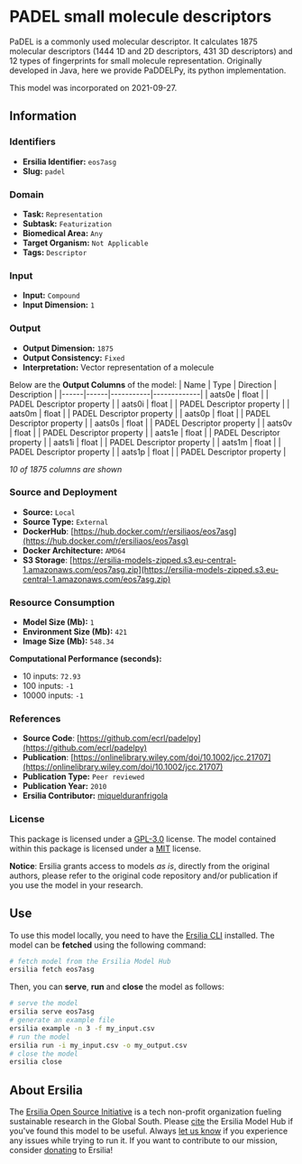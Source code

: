 # PADEL small molecule descriptors

PaDEL is a commonly used molecular descriptor. It calculates 1875 molecular descriptors (1444 1D and 2D descriptors, 431 3D descriptors) and 12 types of fingerprints for small molecule representation. Originally developed in Java, here we provide PaDDELPy, its python implementation.

This model was incorporated on 2021-09-27.

## Information
### Identifiers
- **Ersilia Identifier:** `eos7asg`
- **Slug:** `padel`

### Domain
- **Task:** `Representation`
- **Subtask:** `Featurization`
- **Biomedical Area:** `Any`
- **Target Organism:** `Not Applicable`
- **Tags:** `Descriptor`

### Input
- **Input:** `Compound`
- **Input Dimension:** `1`

### Output
- **Output Dimension:** `1875`
- **Output Consistency:** `Fixed`
- **Interpretation:** Vector representation of a molecule

Below are the **Output Columns** of the model:
| Name | Type | Direction | Description |
|------|------|-----------|-------------|
| aats0e | float |  | PADEL Descriptor property |
| aats0i | float |  | PADEL Descriptor property |
| aats0m | float |  | PADEL Descriptor property |
| aats0p | float |  | PADEL Descriptor property |
| aats0s | float |  | PADEL Descriptor property |
| aats0v | float |  | PADEL Descriptor property |
| aats1e | float |  | PADEL Descriptor property |
| aats1i | float |  | PADEL Descriptor property |
| aats1m | float |  | PADEL Descriptor property |
| aats1p | float |  | PADEL Descriptor property |

_10 of 1875 columns are shown_
### Source and Deployment
- **Source:** `Local`
- **Source Type:** `External`
- **DockerHub**: [https://hub.docker.com/r/ersiliaos/eos7asg](https://hub.docker.com/r/ersiliaos/eos7asg)
- **Docker Architecture:** `AMD64`
- **S3 Storage**: [https://ersilia-models-zipped.s3.eu-central-1.amazonaws.com/eos7asg.zip](https://ersilia-models-zipped.s3.eu-central-1.amazonaws.com/eos7asg.zip)

### Resource Consumption
- **Model Size (Mb):** `1`
- **Environment Size (Mb):** `421`
- **Image Size (Mb):** `548.34`

**Computational Performance (seconds):**
- 10 inputs: `72.93`
- 100 inputs: `-1`
- 10000 inputs: `-1`

### References
- **Source Code**: [https://github.com/ecrl/padelpy](https://github.com/ecrl/padelpy)
- **Publication**: [https://onlinelibrary.wiley.com/doi/10.1002/jcc.21707](https://onlinelibrary.wiley.com/doi/10.1002/jcc.21707)
- **Publication Type:** `Peer reviewed`
- **Publication Year:** `2010`
- **Ersilia Contributor:** [miquelduranfrigola](https://github.com/miquelduranfrigola)

### License
This package is licensed under a [GPL-3.0](https://github.com/ersilia-os/ersilia/blob/master/LICENSE) license. The model contained within this package is licensed under a [MIT](LICENSE) license.

**Notice**: Ersilia grants access to models _as is_, directly from the original authors, please refer to the original code repository and/or publication if you use the model in your research.


## Use
To use this model locally, you need to have the [Ersilia CLI](https://github.com/ersilia-os/ersilia) installed.
The model can be **fetched** using the following command:
```bash
# fetch model from the Ersilia Model Hub
ersilia fetch eos7asg
```
Then, you can **serve**, **run** and **close** the model as follows:
```bash
# serve the model
ersilia serve eos7asg
# generate an example file
ersilia example -n 3 -f my_input.csv
# run the model
ersilia run -i my_input.csv -o my_output.csv
# close the model
ersilia close
```

## About Ersilia
The [Ersilia Open Source Initiative](https://ersilia.io) is a tech non-profit organization fueling sustainable research in the Global South.
Please [cite](https://github.com/ersilia-os/ersilia/blob/master/CITATION.cff) the Ersilia Model Hub if you've found this model to be useful. Always [let us know](https://github.com/ersilia-os/ersilia/issues) if you experience any issues while trying to run it.
If you want to contribute to our mission, consider [donating](https://www.ersilia.io/donate) to Ersilia!
